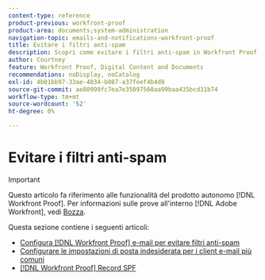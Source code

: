 ```yaml
---
content-type: reference
product-previous: workfront-proof
product-area: documents;system-administration
navigation-topic: emails-and-notifications-workfront-proof
title: Evitare i filtri anti-spam
description: Scopri come evitare i filtri anti-spam in Workfront Proof.
author: Courtney
feature: Workfront Proof, Digital Content and Documents
recommendations: noDisplay, noCatalog
exl-id: 4b01bb97-33ae-4034-b087-a37feef4b4d9
source-git-commit: ae80999fc7ea7e35097560aa99baa435bcd31b74
workflow-type: tm+mt
source-wordcount: '52'
ht-degree: 0%

---
```


# Evitare i filtri anti-spam

>[!IMPORTANT]
>
>Questo articolo fa riferimento alle funzionalità del prodotto autonomo [!DNL Workfront Proof]. Per informazioni sulle prove all&#39;interno [!DNL Adobe Workfront], vedi [Bozza](../../../review-and-approve-work/proofing/proofing.md).

Questa sezione contiene i seguenti articoli:

* [Configura [!DNL Workfront Proof] e-mail per evitare filtri anti-spam](../../../workfront-proof/wp-emailsntfctns/avoiding-spam-filters/configure-wp-emails-avoid-spam-filters.md)
* [Configurare le impostazioni di posta indesiderata per i client e-mail più comuni](../../../workfront-proof/wp-emailsntfctns/avoiding-spam-filters/configure-spam-settings-clients.md)
* [[!DNL Workfront Proof] Record SPF](../../../workfront-proof/wp-emailsntfctns/avoiding-spam-filters/wp-spf-records.md)
